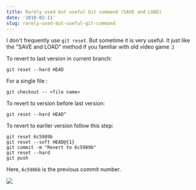 ```yaml
---
title: Rarely used but useful Git command (SAVE and LOAD)
date: '2018-02-11'
slug: rarely-used-but-useful-git-command
---
```


I don't frequently use `git reset`. But sometime it is very useful. It just like the "SAVE and LOAD" method if you familiar with old video game :)

To revert to last version in current branch: 

```
git reset --hard HEAD
```

For a single file :

```
git checkout -- <file name>
```

To revert to version before last version:

```
git reset --hard HEAD^
```

To revert to eariler version follow this step:

```
git reset 6c5989b 
git reset --soft HEAD@{1}
git commit -m "Revert to 6c5989b"
git reset --hard
git push
```
Here, `6c5986b` is the previous commit number.

![](http://files.explosm.net/comics/comicsavegamenew.png)